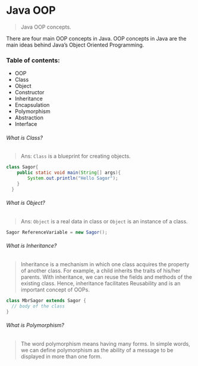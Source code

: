 # Java OOP

> Java OOP concepts.

There are four main OOP concepts in Java. OOP concepts in Java are the main ideas behind Java’s Object Oriented Programming.

### Table of contents:

- OOP
- Class
- Object
- Constructor
- Inheritance
- Encapsulation
- Polymorphism
- Abstraction
- Interface

###### What is Class?

> Ans: `Class` is a blueprint for creating objects.

```java
class Sagor{
    public static void main(String[] args){
        System.out.println("Hello Sagor");
    }
  }
```

###### What is Object?

> Ans: `Object` is a real data in class or `Object` is an instance of a class.

```java
Sagor ReferenceVariable = new Sagor();
```

###### What is Inheritance?

> Inheritance is a mechanism in which one class acquires the property of another class. For example, a child inherits the traits of his/her parents. With inheritance, we can reuse the fields and methods of the existing class. Hence, inheritance facilitates Reusability and is an important concept of OOPs.

```java
class MbrSagor extends Sagor {
  // body of the class
}
```

###### What is Polymorphism?

> The word polymorphism means having many forms. In simple words, we can define polymorphism as the ability of a message to be displayed in more than one form.

